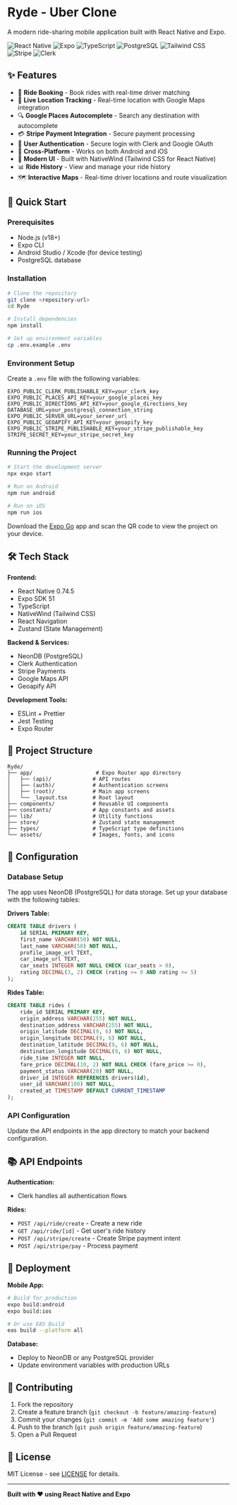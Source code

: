 # Ryde - Uber Clone

A modern ride-sharing mobile application built with React Native and Expo.

![React Native](https://img.shields.io/badge/React_Native-20232A?style=for-the-badge&logo=react&logoColor=61DAFB)
![Expo](https://img.shields.io/badge/Expo-000020?style=for-the-badge&logo=expo&logoColor=white)
![TypeScript](https://img.shields.io/badge/TypeScript-007ACC?style=for-the-badge&logo=typescript&logoColor=white)
![PostgreSQL](https://img.shields.io/badge/PostgreSQL-316192?style=for-the-badge&logo=postgresql&logoColor=white)
![Tailwind CSS](https://img.shields.io/badge/Tailwind_CSS-38B2AC?style=for-the-badge&logo=tailwind-css&logoColor=white)
![Stripe](https://img.shields.io/badge/Stripe-008CDD?style=for-the-badge&logo=stripe&logoColor=white)
![Clerk](https://img.shields.io/badge/Clerk-6C47FF?style=for-the-badge&logo=clerk&logoColor=white)

## ✨ Features

- 🚗 **Ride Booking** - Book rides with real-time driver matching
- 📍 **Live Location Tracking** - Real-time location with Google Maps integration
- 🔍 **Google Places Autocomplete** - Search any destination with autocomplete
- 💳 **Stripe Payment Integration** - Secure payment processing
- 👤 **User Authentication** - Secure login with Clerk and Google OAuth
- 📱 **Cross-Platform** - Works on both Android and iOS
- 🎨 **Modern UI** - Built with NativeWind (Tailwind CSS for React Native)
- 📊 **Ride History** - View and manage your ride history
- 🗺️ **Interactive Maps** - Real-time driver locations and route visualization

## 🚀 Quick Start

### Prerequisites
- Node.js (v18+)
- Expo CLI
- Android Studio / Xcode (for device testing)
- PostgreSQL database

### Installation
```bash
# Clone the repository
git clone <repository-url>
cd Ryde

# Install dependencies
npm install

# Set up environment variables
cp .env.example .env
```

### Environment Setup
Create a `.env` file with the following variables:
```env
EXPO_PUBLIC_CLERK_PUBLISHABLE_KEY=your_clerk_key
EXPO_PUBLIC_PLACES_API_KEY=your_google_places_key
EXPO_PUBLIC_DIRECTIONS_API_KEY=your_google_directions_key
DATABASE_URL=your_postgresql_connection_string
EXPO_PUBLIC_SERVER_URL=your_server_url
EXPO_PUBLIC_GEOAPIFY_API_KEY=your_geoapify_key
EXPO_PUBLIC_STRIPE_PUBLISHABLE_KEY=your_stripe_publishable_key
STRIPE_SECRET_KEY=your_stripe_secret_key
```

### Running the Project
```bash
# Start the development server
npx expo start

# Run on Android
npm run android

# Run on iOS
npm run ios
```

Download the [Expo Go](https://expo.dev/go) app and scan the QR code to view the project on your device.

## 🛠️ Tech Stack

**Frontend:**
- React Native 0.74.5
- Expo SDK 51
- TypeScript
- NativeWind (Tailwind CSS)
- React Navigation
- Zustand (State Management)

**Backend & Services:**
- NeonDB (PostgreSQL)
- Clerk Authentication
- Stripe Payments
- Google Maps API
- Geoapify API

**Development Tools:**
- ESLint + Prettier
- Jest Testing
- Expo Router

## 📁 Project Structure

```
Ryde/
├── app/                    # Expo Router app directory
│   ├── (api)/             # API routes
│   ├── (auth)/            # Authentication screens
│   ├── (root)/            # Main app screens
│   └── _layout.tsx        # Root layout
├── components/            # Reusable UI components
├── constants/             # App constants and assets
├── lib/                   # Utility functions
├── store/                 # Zustand state management
├── types/                 # TypeScript type definitions
└── assets/                # Images, fonts, and icons
```

## 🔧 Configuration

### Database Setup
The app uses NeonDB (PostgreSQL) for data storage. Set up your database with the following tables:

**Drivers Table:**
```sql
CREATE TABLE drivers (
    id SERIAL PRIMARY KEY,
    first_name VARCHAR(50) NOT NULL,
    last_name VARCHAR(50) NOT NULL,
    profile_image_url TEXT,
    car_image_url TEXT,
    car_seats INTEGER NOT NULL CHECK (car_seats > 0),
    rating DECIMAL(3, 2) CHECK (rating >= 0 AND rating <= 5)
);
```

**Rides Table:**
```sql
CREATE TABLE rides (
    ride_id SERIAL PRIMARY KEY,
    origin_address VARCHAR(255) NOT NULL,
    destination_address VARCHAR(255) NOT NULL,
    origin_latitude DECIMAL(9, 6) NOT NULL,
    origin_longitude DECIMAL(9, 6) NOT NULL,
    destination_latitude DECIMAL(9, 6) NOT NULL,
    destination_longitude DECIMAL(9, 6) NOT NULL,
    ride_time INTEGER NOT NULL,
    fare_price DECIMAL(10, 2) NOT NULL CHECK (fare_price >= 0),
    payment_status VARCHAR(20) NOT NULL,
    driver_id INTEGER REFERENCES drivers(id),
    user_id VARCHAR(100) NOT NULL,
    created_at TIMESTAMP DEFAULT CURRENT_TIMESTAMP
);
```

### API Configuration
Update the API endpoints in the app directory to match your backend configuration.

## 📚 API Endpoints

**Authentication:**
- Clerk handles all authentication flows

**Rides:**
- `POST /api/ride/create` - Create a new ride
- `GET /api/ride/[id]` - Get user's ride history
- `POST /api/stripe/create` - Create Stripe payment intent
- `POST /api/stripe/pay` - Process payment

## 🚀 Deployment

**Mobile App:**
```bash
# Build for production
expo build:android
expo build:ios

# Or use EAS Build
eas build --platform all
```

**Database:**
- Deploy to NeonDB or any PostgreSQL provider
- Update environment variables with production URLs

## 🤝 Contributing

1. Fork the repository
2. Create a feature branch (`git checkout -b feature/amazing-feature`)
3. Commit your changes (`git commit -m 'Add some amazing feature'`)
4. Push to the branch (`git push origin feature/amazing-feature`)
5. Open a Pull Request

## 📄 License

MIT License - see [LICENSE](LICENSE) for details.

---

**Built with ❤️ using React Native and Expo**
